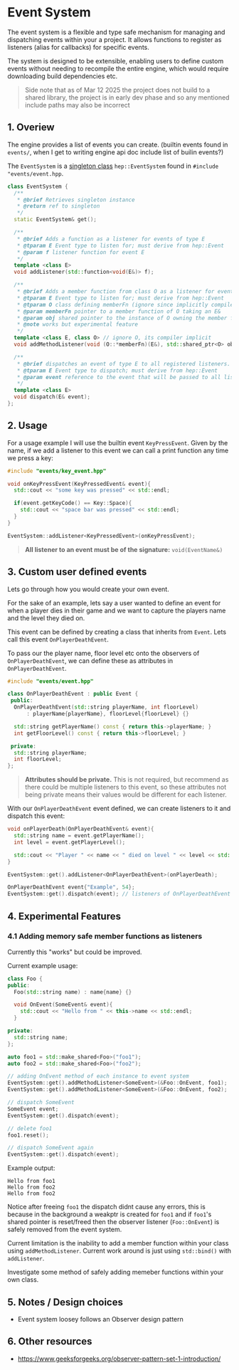 # Event System

The event system is a flexible and type safe mechanism for managing and dispatching events within your a project. It allows functions to register as listeners (alias for callbacks) for specific events.

The system is designed to be extensible, enabling users to define custom events without needing to recompile the entire engine, which would require downloading build dependencies etc.

> Side note that as of Mar 12 2025 the project does not build to a shared library, the project is in early dev phase and so any mentioned include paths may also be incorrect

## 1. Overiew

The engine provides a list of events you can create. (builtin events found in `events/`, when I get to writing engine api doc include list of builin events?)

The `EventSystem` is a [singleton class](https://www.geeksforgeeks.org/singleton-class-java/) `hep::EventSystem` found in `#include "events/event.hpp`.

```cpp
class EventSystem {
  /**
   * @brief Retrieves singleton instance
   * @return ref to singleton
   */
  static EventSystem& get();

  /**
   * @brief Adds a function as a listener for events of type E
   * @tparam E Event type to listen for; must derive from hep::Event
   * @param f listener function for event E
   */
  template <class E>
  void addListener(std::function<void(E&)> f);

  /**
   * @brief Adds a member function from class O as a listener for events of type E
   * @tparam E Event type to listen for; must derive from hep::Event
   * @tparam O class defining memberFn (ignore since implicitly compiled)
   * @param memberFn pointer to a member function of O taking an E&
   * @param obj shared pointer to the instance of O owning the member function
   * @note works but experimental feature
   */
  template <class E, class O> // ignore O, its compiler implicit
  void addMethodListener(void (O::*memberFn)(E&), std::shared_ptr<O> obj);

  /**
   * @brief dispatches an event of type E to all registered listeners.
   * @tparam E Event type to dispatch; must derive from hep::Event
   * @param event reference to the event that will be passed to all listeners
   */
  template <class E>
  void dispatch(E& event);
};
```

## 2. Usage

For a usage example I will use the builtin event `KeyPressEvent`. Given by the name, if we add a listener to this event we can call a print function any time we press a key:

```cpp
#include "events/key_event.hpp"

void onKeyPressEvent(KeyPressedEvent& event){
  std::cout << "some key was pressed" << std::endl;

  if(event.getKeyCode() == Key::Space){
    std::cout << "space bar was pressed" << std::endl;
  }
}

EventSystem::addListener<KeyPressedEvent>(onKeyPressEvent);
```

> **All listener to an event must be of the signature:** `void(EventName&)`

## 3. Custom user defined events

Lets go through how you would create your own event.

For the sake of an example, lets say a user wanted to define an event for when a player dies in their game and we want to capture the players name and the level they died on.

This event can be defined by creating a class that inherits from `Event`. Lets call this event `OnPlayerDeathEvent`.

To pass our the player name, floor level etc onto the observers of `OnPlayerDeathEvent`, we can define these as attributes in `OnPlayerDeathEvent`.

```cpp
#include "events/event.hpp"

class OnPlayerDeathEvent : public Event {
 public:
  OnPlayerDeathEvent(std::string playerName, int floorLevel)
      : playerName{playerName}, floorLevel{floorLevel} {}

  std::string getPlayerName() const { return this->playerName; }
  int getFloorLevel() const { return this->floorLevel; }

 private:
  std::string playerName;
  int floorLevel;
};
```

> **Attributes should be private.** This is not required, but recommend as there could be multiple listeners to this event, so these attributes not being private means their values would be different for each listener.

With our `OnPlayerDeathEvent` event defined, we can create listeners to it and dispatch this event:

```cpp
void onPlayerDeath(OnPlayerDeathEvent& event){
  std::string name = event.getPlayerName();
  int level = event.getPlayerLevel();

  std::cout << "Player " << name << " died on level " << level << std::endl;
}

EventSystem::get().addListener<OnPlayerDeathEvent>(onPlayerDeath);

OnPlayerDeathEvent event{"Example", 54};
EventSystem::get().dispatch(event); // listeners of OnPlayerDeathEvent get called
```

## 4. Experimental Features

### 4.1 Adding memory safe member functions as listeners

Currently this "works" but could be improved.

Current example usage:

```cpp
class Foo {
public:
  Foo(std::string name) : name{name} {}

  void OnEvent(SomeEvent& event){
    std::cout << "Hello from " << this->name << std::endl;
  }

private:
  std::string name;
};

auto foo1 = std::make_shared<Foo>("foo1");
auto foo2 = std::make_shared<Foo>("foo2");

// adding OnEvent method of each instance to event system
EventSystem::get().addMethodListener<SomeEvent>(&Foo::OnEvent, foo1);
EventSystem::get().addMethodListener<SomeEvent>(&Foo::OnEvent, foo2);

// dispatch SomeEvent
SomeEvent event;
EventSystem::get().dispatch(event);

// delete foo1
foo1.reset();

// dispatch SomeEvent again
EventSystem::get().dispatch(event);
```

Example output:

```
Hello from foo1
Hello from foo2
Hello from foo2
```

Notice after freeing `foo1` the dispatch didnt cause any errors, this is because in the background a weakptr is created for `foo1` and if `foo1`'s shared pointer is reset/freed then the observer listener (`Foo::OnEvent`) is safely removed from the event system.

Current limitation is the inability to add a member function within your class using `addMethodListener`. Current work around is just using `std::bind()` with `addListener`.

Investigate some method of safely adding memeber functions within your own class.

## 5. Notes / Design choices

- Event system loosey follows an Observer design pattern

## 6. Other resources

- https://www.geeksforgeeks.org/observer-pattern-set-1-introduction/
